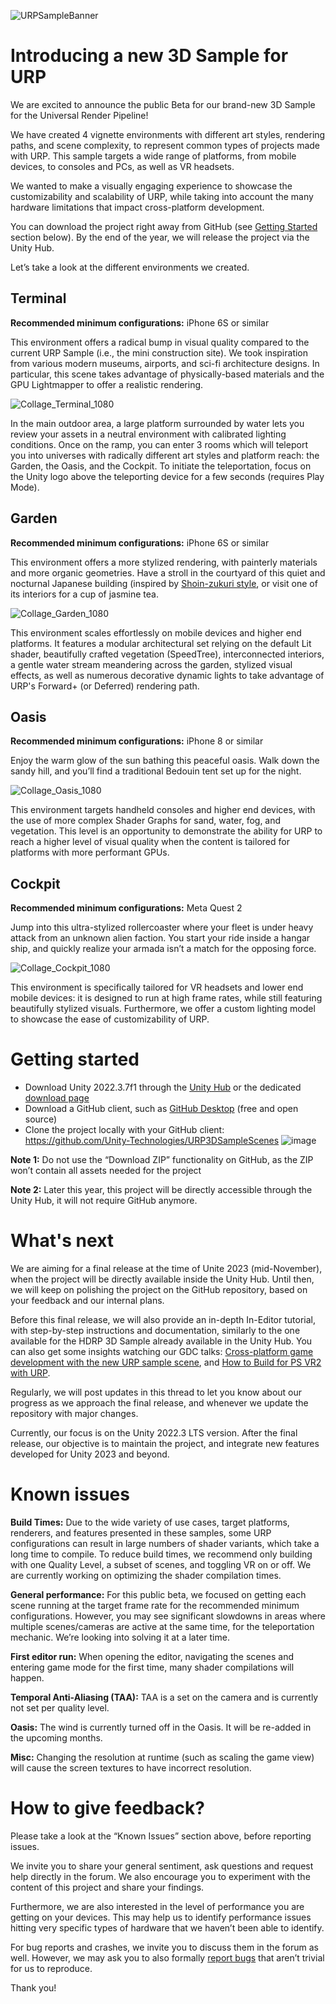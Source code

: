![URPSampleBanner](https://media.github.cds.internal.unity3d.com/user/1194/files/f1307f60-0ccf-4be8-ac03-e03f00050418)

# Introducing a new 3D Sample for URP
We are excited to announce the public Beta for our brand-new 3D Sample for the Universal Render Pipeline! 

We have created 4 vignette environments with different art styles, rendering paths, and scene complexity, to represent common types of projects made with URP. This sample targets a wide range of platforms, from mobile devices, to consoles and PCs, as well as VR headsets. 

We wanted to make a visually engaging experience to showcase the customizability and scalability of URP, while taking into account the many hardware limitations that impact cross-platform development.

You can download the project right away from GitHub (see [Getting Started](#getting-started) section below). By the end of the year, we will release the project via the Unity Hub.

Let’s take a look at the different environments we created.

## Terminal

**Recommended minimum configurations:** iPhone 6S or similar

This environment offers a radical bump in visual quality compared to the current URP Sample (i.e., the mini construction site). We took inspiration from various modern museums, airports, and sci-fi architecture designs. In particular, this scene takes advantage of physically-based materials and the GPU Lightmapper to offer a realistic rendering.

![Collage_Terminal_1080](https://media.github.cds.internal.unity3d.com/user/1194/files/37d35286-c036-484e-9c77-6d506ff910fc)

In the main outdoor area, a large platform surrounded by water lets you review your assets in a neutral environment with calibrated lighting conditions. Once on the ramp, you can enter 3 rooms which will teleport you into universes with radically different art styles and platform reach: the Garden, the Oasis, and the Cockpit. To initiate the teleportation, focus on the Unity logo above the teleporting device for a few seconds (requires Play Mode).
 
## Garden

**Recommended minimum configurations:** iPhone 6S or similar

This environment offers a more stylized rendering, with painterly materials and more organic geometries. Have a stroll in the courtyard of this quiet and nocturnal Japanese building (inspired by [Shoin-zukuri style](https://en.wikipedia.org/wiki/Shoin-zukuri#:~:text=Shoin%2Dzukuri%20(%E6%9B%B8%E9%99%A2%E9%80%A0)%20is,today%27s%20traditional%2Dstyle%20Japanese%20house), or visit one of its interiors for a cup of jasmine tea.

![Collage_Garden_1080](https://media.github.cds.internal.unity3d.com/user/1194/files/b2747d3f-3266-47c0-914f-bf449ca6b72e)

This environment scales effortlessly on mobile devices and higher end platforms. It features a modular architectural set relying on the default Lit shader, beautifully crafted vegetation (SpeedTree), interconnected interiors, a gentle water stream meandering across the garden, stylized visual effects, as well as numerous decorative dynamic lights to take advantage of URP's Forward+ (or Deferred) rendering path.


## Oasis

**Recommended minimum configurations:** iPhone 8 or similar

Enjoy the warm glow of the sun bathing this peaceful oasis. Walk down the sandy hill, and you’ll find a traditional Bedouin tent set up for the night.

![Collage_Oasis_1080](https://media.github.cds.internal.unity3d.com/user/1194/files/469fdabf-4f30-43bb-a687-ef06b55e1a52)

This environment targets handheld consoles and higher end devices, with the use of more complex Shader Graphs for sand, water, fog, and vegetation. This level is an opportunity to demonstrate the ability for URP to reach a higher level of visual quality when the content is tailored for platforms with more performant GPUs.

## Cockpit

**Recommended minimum configurations:** Meta Quest 2

Jump into this ultra-stylized rollercoaster where your fleet is under heavy attack from an unknown alien faction. You start your ride inside a hangar ship, and quickly realize your armada isn’t a match for the opposing force.

![Collage_Cockpit_1080](https://media.github.cds.internal.unity3d.com/user/1194/files/11d84d67-8464-47e2-bb75-acaa4f7e31bc)

This environment is specifically tailored for VR headsets and lower end mobile devices: it is designed to run at high frame rates, while still featuring beautifully stylized visuals. Furthermore, we offer a custom lighting model to showcase the ease of customizability of URP. 

# Getting started
- Download Unity 2022.3.7f1 through the [Unity Hub](https://unity3d.com/get-unity/download) or the dedicated [download page](https://beta.unity3d.com/download/b16b3b16c7a0/download.html)
- Download a GitHub client, such as [GitHub Desktop](https://desktop.github.com/) (free and open source)
- Clone the project locally with your GitHub client: https://github.com/Unity-Technologies/URP3DSampleScenes
![image](https://media.github.cds.internal.unity3d.com/user/1194/files/56f94627-8da0-427a-9031-35c47e6d2744)

**Note 1:** Do not use the “Download ZIP” functionality on GitHub, as the ZIP won’t contain all assets needed for the project

**Note 2:** Later this year, this project will be directly accessible through the Unity Hub, it will not require GitHub anymore.

# What's next
We are aiming for a final release at the time of Unite 2023 (mid-November), when the project will be directly available inside the Unity Hub. Until then, we will keep on polishing the project on the GitHub repository, based on your feedback and our internal plans.

Before this final release, we will also provide an in-depth In-Editor tutorial, with step-by-step instructions and documentation, similarly to the one available for the HDRP 3D Sample already available in the Unity Hub. You can also get some insights watching our GDC talks: [Cross-platform game development with the new URP sample scene](https://www.youtube.com/watch?v=zPTNrSgoJow), and [How to Build for PS VR2 with URP](https://www.youtube.com/watch?v=5z55_k0MgGA).

Regularly, we will post updates in this thread to let you know about our progress as we approach the final release, and whenever we update the repository with major changes.

Currently, our focus is on the Unity 2022.3 LTS version. After the final release, our objective is to maintain the project, and integrate new features developed for Unity 2023 and beyond.

# Known issues
**Build Times:** Due to the wide variety of use cases, target platforms, renderers, and features presented in these samples, some URP configurations can result in large numbers of shader variants, which take a long time to compile. To reduce build times, we recommend only building with one Quality Level, a subset of scenes, and toggling VR on or off. We are currently working on optimizing the shader compilation times.

**General performance:** For this public beta, we focused on getting each scene running at the target frame rate for the recommended minimum configurations. However, you may see significant slowdowns in areas where multiple scenes/cameras are active at the same time, for the teleportation mechanic. We’re looking into solving it at a later time. 

**First editor run:** When opening the editor, navigating the scenes and entering game mode for the first time, many shader compilations will happen.

**Temporal Anti-Aliasing (TAA):** TAA is a set on the camera and is currently not set per quality level.

**Oasis:** The wind is currently turned off in the Oasis. It will be re-added in the upcoming months.

**Misc:** Changing the resolution at runtime (such as scaling the game view) will cause the screen textures to have incorrect resolution.

# How to give feedback?

Please take a look at the “Known Issues” section above, before reporting issues.

We invite you to share your general sentiment, ask questions and request help directly in the forum. We also encourage you to experiment with the content of this project and share your findings.

Furthermore, we are also interested in the level of performance you are getting on your devices. This may help us to identify performance issues hitting very specific types of hardware that we haven’t been able to identify.

For bug reports and crashes, we invite you to discuss them in the forum as well. However, we may ask you to also formally [report bugs](https://unity3d.com/unity/qa/bug-reporting) that aren’t trivial for us to reproduce.

Thank you!
